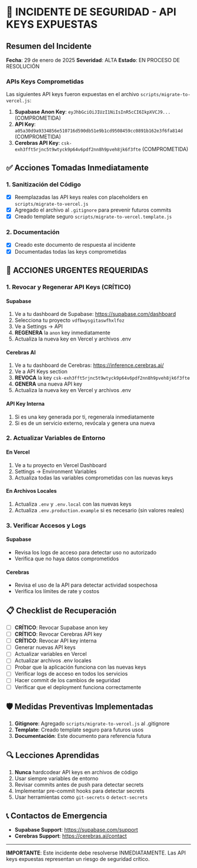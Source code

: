 # 🚨 INCIDENTE DE SEGURIDAD - API KEYS EXPUESTAS

## Resumen del Incidente

**Fecha**: 29 de enero de 2025
**Severidad**: ALTA
**Estado**: EN PROCESO DE RESOLUCIÓN

### APIs Keys Comprometidas

Las siguientes API keys fueron expuestas en el archivo `scripts/migrate-to-vercel.js`:

1. **Supabase Anon Key**: `eyJhbGciOiJIUzI1NiIsInR5cCI6IkpXVCJ9...` (COMPROMETIDA)
2. **API Key**: `a05a30d9a9334856e510716d590db51e9b1cd9508459cc0891b162e3f6fa814d` (COMPROMETIDA)
3. **Cerebras API Key**: `csk-exh3fft5rjnc5t9wtyck9p64v6pdf2nn8h9pveh8jk6f3fte` (COMPROMETIDA)

## ✅ Acciones Tomadas Inmediatamente

### 1. Sanitización del Código

- [x] Reemplazadas las API keys reales con placeholders en `scripts/migrate-to-vercel.js`
- [x] Agregado el archivo al `.gitignore` para prevenir futuros commits
- [x] Creado template seguro `scripts/migrate-to-vercel.template.js`

### 2. Documentación

- [x] Creado este documento de respuesta al incidente
- [x] Documentadas todas las keys comprometidas

## 🚨 ACCIONES URGENTES REQUERIDAS

### 1. Revocar y Regenerar API Keys (CRÍTICO)

#### Supabase

1. Ve a tu dashboard de Supabase: https://supabase.com/dashboard
2. Selecciona tu proyecto `vdfbwysgitaswfhxlfoz`
3. Ve a Settings → API
4. **REGENERA** la `anon` key inmediatamente
5. Actualiza la nueva key en Vercel y archivos .env

#### Cerebras AI

1. Ve a tu dashboard de Cerebras: https://inference.cerebras.ai/
2. Ve a API Keys section
3. **REVOCA** la key `csk-exh3fft5rjnc5t9wtyck9p64v6pdf2nn8h9pveh8jk6f3fte`
4. **GENERA** una nueva API key
5. Actualiza la nueva key en Vercel y archivos .env

#### API Key Interna

1. Si es una key generada por ti, regenerala inmediatamente
2. Si es de un servicio externo, revócala y genera una nueva

### 2. Actualizar Variables de Entorno

#### En Vercel

1. Ve a tu proyecto en Vercel Dashboard
2. Settings → Environment Variables
3. Actualiza todas las variables comprometidas con las nuevas keys

#### En Archivos Locales

1. Actualiza `.env` y `.env.local` con las nuevas keys
2. Actualiza `.env.production.example` si es necesario (sin valores reales)

### 3. Verificar Accesos y Logs

#### Supabase

- Revisa los logs de acceso para detectar uso no autorizado
- Verifica que no haya datos comprometidos

#### Cerebras

- Revisa el uso de la API para detectar actividad sospechosa
- Verifica los límites de rate y costos

## 📋 Checklist de Recuperación

- [ ] **CRÍTICO**: Revocar Supabase anon key
- [ ] **CRÍTICO**: Revocar Cerebras API key
- [ ] **CRÍTICO**: Revocar API key interna
- [ ] Generar nuevas API keys
- [ ] Actualizar variables en Vercel
- [ ] Actualizar archivos .env locales
- [ ] Probar que la aplicación funciona con las nuevas keys
- [ ] Verificar logs de acceso en todos los servicios
- [ ] Hacer commit de los cambios de seguridad
- [ ] Verificar que el deployment funciona correctamente

## 🛡️ Medidas Preventivas Implementadas

1. **Gitignore**: Agregado `scripts/migrate-to-vercel.js` al .gitignore
2. **Template**: Creado template seguro para futuros usos
3. **Documentación**: Este documento para referencia futura

## 🔍 Lecciones Aprendidas

1. **Nunca** hardcodear API keys en archivos de código
2. Usar siempre variables de entorno
3. Revisar commits antes de push para detectar secrets
4. Implementar pre-commit hooks para detectar secrets
5. Usar herramientas como `git-secrets` o `detect-secrets`

## 📞 Contactos de Emergencia

- **Supabase Support**: https://supabase.com/support
- **Cerebras Support**: https://cerebras.ai/contact

---

**IMPORTANTE**: Este incidente debe resolverse INMEDIATAMENTE. Las API keys expuestas representan un riesgo de seguridad crítico.

